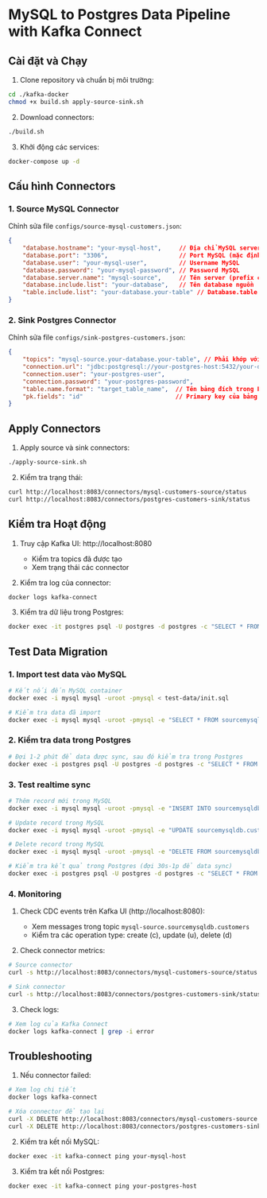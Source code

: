 # MySQL to Postgres Data Pipeline with Kafka Connect

## Cài đặt và Chạy

1. Clone repository và chuẩn bị môi trường:
```bash
cd ./kafka-docker
chmod +x build.sh apply-source-sink.sh
```

2. Download connectors:
```bash
./build.sh
```

3. Khởi động các services:
```bash
docker-compose up -d
```

## Cấu hình Connectors

### 1. Source MySQL Connector
Chỉnh sửa file `configs/source-mysql-customers.json`:

```json
{
    "database.hostname": "your-mysql-host",     // Địa chỉ MySQL server
    "database.port": "3306",                    // Port MySQL (mặc định 3306)
    "database.user": "your-mysql-user",         // Username MySQL
    "database.password": "your-mysql-password", // Password MySQL
    "database.server.name": "mysql-source",     // Tên server (prefix cho topic)
    "database.include.list": "your-database",   // Tên database nguồn
    "table.include.list": "your-database.your-table" // Database.table cần sync
}
```

### 2. Sink Postgres Connector
Chỉnh sửa file `configs/sink-postgres-customers.json`:

```json
{
    "topics": "mysql-source.your-database.your-table", // Phải khớp với source
    "connection.url": "jdbc:postgresql://your-postgres-host:5432/your-database",
    "connection.user": "your-postgres-user",
    "connection.password": "your-postgres-password",
    "table.name.format": "target_table_name",  // Tên bảng đích trong Postgres
    "pk.fields": "id"                          // Primary key của bảng
}
```

## Apply Connectors

1. Apply source và sink connectors:
```bash
./apply-source-sink.sh
```

2. Kiểm tra trạng thái:
```bash
curl http://localhost:8083/connectors/mysql-customers-source/status
curl http://localhost:8083/connectors/postgres-customers-sink/status
```

## Kiểm tra Hoạt động

1. Truy cập Kafka UI: http://localhost:8080
   - Kiểm tra topics đã được tạo
   - Xem trạng thái các connector

2. Kiểm tra log của connector:
```bash
docker logs kafka-connect
```

3. Kiểm tra dữ liệu trong Postgres:
```bash
docker exec -it postgres psql -U postgres -d postgres -c "SELECT * FROM target_table_name;"
```

## Test Data Migration

### 1. Import test data vào MySQL
```bash
# Kết nối đến MySQL container
docker exec -i mysql mysql -uroot -pmysql < test-data/init.sql

# Kiểm tra data đã import
docker exec -i mysql mysql -uroot -pmysql -e "SELECT * FROM sourcemysqldb.customers;"
```

### 2. Kiểm tra data trong Postgres
```bash
# Đợi 1-2 phút để data được sync, sau đó kiểm tra trong Postgres
docker exec -i postgres psql -U postgres -d postgres -c "SELECT * FROM customers;"
```

### 3. Test realtime sync
```bash
# Thêm record mới trong MySQL
docker exec -i mysql mysql -uroot -pmysql -e "INSERT INTO sourcemysqldb.customers (name, email) VALUES ('Alice Brown', 'alice@example.com');"

# Update record trong MySQL
docker exec -i mysql mysql -uroot -pmysql -e "UPDATE sourcemysqldb.customers SET email='alice.brown@example.com' WHERE name='Alice Brown';"

# Delete record trong MySQL
docker exec -i mysql mysql -uroot -pmysql -e "DELETE FROM sourcemysqldb.customers WHERE name='Alice Brown';"

# Kiểm tra kết quả trong Postgres (đợi 30s-1p để data sync)
docker exec -i postgres psql -U postgres -d postgres -c "SELECT * FROM customers;"
```

### 4. Monitoring
1. Check CDC events trên Kafka UI (http://localhost:8080):
   - Xem messages trong topic `mysql-source.sourcemysqldb.customers`
   - Kiểm tra các operation type: create (c), update (u), delete (d)

2. Check connector metrics:
```bash
# Source connector
curl -s http://localhost:8083/connectors/mysql-customers-source/status | jq

# Sink connector
curl -s http://localhost:8083/connectors/postgres-customers-sink/status | jq
```

3. Check logs:
```bash
# Xem log của Kafka Connect
docker logs kafka-connect | grep -i error
```

## Troubleshooting

1. Nếu connector failed:
```bash
# Xem log chi tiết
docker logs kafka-connect

# Xóa connector để tạo lại
curl -X DELETE http://localhost:8083/connectors/mysql-customers-source
curl -X DELETE http://localhost:8083/connectors/postgres-customers-sink
```

2. Kiểm tra kết nối MySQL:
```bash
docker exec -it kafka-connect ping your-mysql-host
```

3. Kiểm tra kết nối Postgres:
```bash
docker exec -it kafka-connect ping your-postgres-host
```
